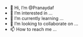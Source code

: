 - 👋 Hi, I’m @Pranaydaf
- 👀 I’m interested in ...
- 🌱 I’m currently learning ...
- 💞️ I’m looking to collaborate on ...
- 📫 How to reach me ...

<!---
Pranaydaf/Pranaydaf is a ✨ special ✨ repository because its `README.md` (this file) appears on your GitHub profile.
You can click the Preview link to take a look at your changes.
--->

